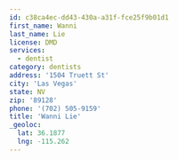 ```yaml
---
id: c38ca4ec-dd43-430a-a31f-fce25f9b01d1
first_name: Wanni
last_name: Lie
license: DMD
services:
  - dentist
category: dentists
address: '1504 Truett St'
city: 'Las Vegas'
state: NV
zip: '89128'
phone: '(702) 505-9159'
title: 'Wanni Lie'
_geoloc:
  lat: 36.1877
  lng: -115.262
---
```

